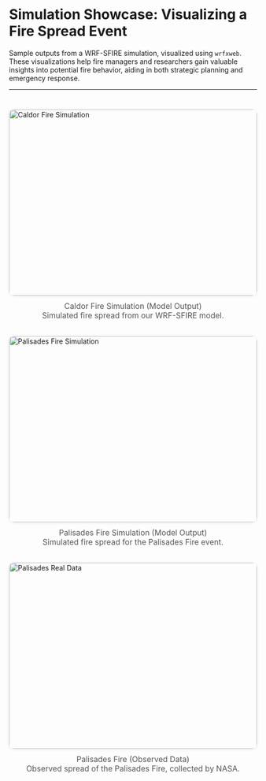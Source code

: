 

# Simulation Showcase: Visualizing a Fire Spread Event

Sample outputs from a WRF-SFIRE simulation, visualized using `wrfxweb`. These visualizations help fire managers and researchers gain valuable insights into potential fire behavior, aiding in both strategic planning and emergency response.

---


<div style="display: flex; flex-wrap: wrap; gap: 2rem; justify-content: center; margin: 2.5rem 0;">
	<div style="flex: 1 1 350px; min-width: 250px; display: flex; flex-direction: column; align-items: center;">
		<img src="/CaldorSimulation.gif" alt="Caldor Fire Simulation" style="width: 100%; height: auto; border-radius: 10px; box-shadow: 0 1px 6px rgba(0,0,0,0.08); aspect-ratio: 4/3; object-fit: cover;">
		<div style="text-align:center; color:#555; margin-top:0.75rem; font-size:0.98rem;">Caldor Fire Simulation (Model Output)<br>Simulated fire spread from our WRF-SFIRE model.</div>
	</div>
	<div style="flex: 1 1 350px; min-width: 250px; display: flex; flex-direction: column; align-items: center;">
		<img src="/PalisadesSimulation.gif" alt="Palisades Fire Simulation" style="width: 100%; height: auto; border-radius: 10px; box-shadow: 0 1px 6px rgba(0,0,0,0.08); aspect-ratio: 4/3; object-fit: cover;">
		<div style="text-align:center; color:#555; margin-top:0.75rem; font-size:0.98rem;">Palisades Fire Simulation (Model Output)<br>Simulated fire spread for the Palisades Fire event.</div>
	</div>
	<div style="flex: 1 1 350px; min-width: 250px; display: flex; flex-direction: column; align-items: center;">
		<img src="/PalisadesTrueFireSpread.png" alt="Palisades Real Data" style="width: 100%; height: auto; border-radius: 10px; box-shadow: 0 1px 6px rgba(0,0,0,0.08); aspect-ratio: 4/3; object-fit: cover;">
		<div style="text-align:center; color:#555; margin-top:0.75rem; font-size:0.98rem;">Palisades Fire (Observed Data)<br>Observed spread of the Palisades Fire, collected by NASA.</div>
	</div>
</div>
